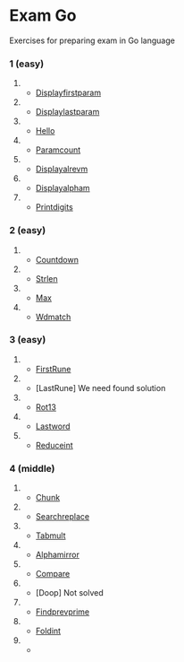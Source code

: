
# Exam Go

Exercises for preparing exam in Go language

### 1 (easy)
1. - [Displayfirstparam](https://github.com/01-edu/public/tree/master/subjects/displayfirstparam)
2. - [Displaylastparam](https://github.com/01-edu/public/tree/master/subjects/displaylastparam)
3. - [Hello](https://github.com/01-edu/public/tree/master/subjects/hello)
4. - [Paramcount](https://github.com/01-edu/public/tree/master/subjects/paramcount)
5. - [Displayalrevm](https://github.com/01-edu/public/tree/master/subjects/displayalrevm)
6. - [Displayalpham](https://github.com/01-edu/public/tree/master/subjects/displayalpham)
7. - [Printdigits](https://github.com/01-edu/public/tree/master/subjects/printdigits)

### 2 (easy)
1. - [Countdown](https://github.com/01-edu/public/tree/master/subjects/countdown)
2. - [Strlen](https://github.com/01-edu/public/tree/master/subjects/strlen)
3. - [Max](https://github.com/01-edu/public/tree/master/subjects/max)
4. - [Wdmatch](https://github.com/01-edu/public/tree/master/subjects/wdmatch)

### 3 (easy)
1. - [FirstRune](https://github.com/01-edu/public/tree/master/subjects/countdown)
2. - [LastRune] We need found solution
3. - [Rot13](https://github.com/01-edu/public/tree/master/subjects/rot13)
4. - [Lastword](https://github.com/01-edu/public/tree/master/subjects/lastword)
5. - [Reduceint](https://github.com/01-edu/public/tree/master/subjects/reduceint)

### 4 (middle)
1. - [Сhunk](https://github.com/01-edu/public/tree/master/subjects/chunk)
2. - [Searchreplace](https://github.com/01-edu/public/tree/master/subjects/searchreplace)
3. - [Tabmult](https://github.com/01-edu/public/tree/master/subjects/tabmult)
4. - [Alphamirror](https://github.com/01-edu/public/tree/master/subjects/alphamirror)
5. - [Compare](https://github.com/01-edu/public/tree/master/subjects/compare)
6. - [Doop] Not solved
7. - [Findprevprime](https://github.com/01-edu/public/tree/master/subjects/findprevprime)
8. - [Foldint](https://github.com/01-edu/public/tree/master/subjects/foldint)
9. - 